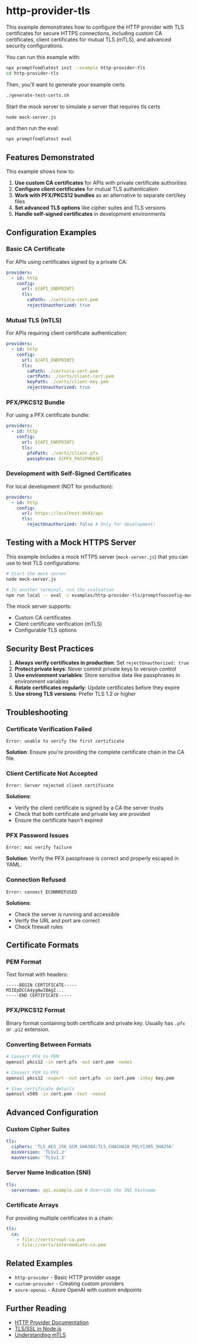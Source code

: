 # http-provider-tls

This example demonstrates how to configure the HTTP provider with TLS certificates for secure HTTPS connections, including custom CA certificates, client certificates for mutual TLS (mTLS), and advanced security configurations.

You can run this example with:

```bash
npx promptfoo@latest init --example http-provider-tls
cd http-provider-tls
```

Then, you'll want to generate your example certs

```bash
./generate-test-certs.sh
```

Start the mock server to simulate a server that requires tls certs

```bash
node mock-server.js
```

and then run the eval:

```bash
npx promptfoo@latest eval
```

## Features Demonstrated

This example shows how to:

1. **Use custom CA certificates** for APIs with private certificate authorities
2. **Configure client certificates** for mutual TLS authentication
3. **Work with PFX/PKCS12 bundles** as an alternative to separate cert/key files
4. **Set advanced TLS options** like cipher suites and TLS versions
5. **Handle self-signed certificates** in development environments

## Configuration Examples

### Basic CA Certificate

For APIs using certificates signed by a private CA:

```yaml
providers:
  - id: http
    config:
      url: ${API_ENDPOINT}
      tls:
        caPath: ./certs/ca-cert.pem
        rejectUnauthorized: true
```

### Mutual TLS (mTLS)

For APIs requiring client certificate authentication:

```yaml
providers:
  - id: http
    config:
      url: ${API_ENDPOINT}
      tls:
        caPath: ./certs/ca-cert.pem
        certPath: ./certs/client-cert.pem
        keyPath: ./certs/client-key.pem
        rejectUnauthorized: true
```

### PFX/PKCS12 Bundle

For using a PFX certificate bundle:

```yaml
providers:
  - id: http
    config:
      url: ${API_ENDPOINT}
      tls:
        pfxPath: ./certs/client.pfx
        passphrase: ${PFX_PASSPHRASE}
```

### Development with Self-Signed Certificates

For local development (NOT for production):

```yaml
providers:
  - id: http
    config:
      url: https://localhost:8443/api
      tls:
        rejectUnauthorized: false # Only for development!
```

## Testing with a Mock HTTPS Server

This example includes a mock HTTPS server (`mock-server.js`) that you can use to test TLS configurations:

```bash
# Start the mock server
node mock-server.js

# In another terminal, run the evaluation
npm run local -- eval -c examples/http-provider-tls/promptfooconfig-mock.yaml
```

The mock server supports:

- Custom CA certificates
- Client certificate verification (mTLS)
- Configurable TLS options

## Security Best Practices

1. **Always verify certificates in production**: Set `rejectUnauthorized: true`
2. **Protect private keys**: Never commit private keys to version control
3. **Use environment variables**: Store sensitive data like passphrases in environment variables
4. **Rotate certificates regularly**: Update certificates before they expire
5. **Use strong TLS versions**: Prefer TLS 1.2 or higher

## Troubleshooting

### Certificate Verification Failed

```
Error: unable to verify the first certificate
```

**Solution**: Ensure you're providing the complete certificate chain in the CA file.

### Client Certificate Not Accepted

```
Error: Server rejected client certificate
```

**Solutions**:

- Verify the client certificate is signed by a CA the server trusts
- Check that both certificate and private key are provided
- Ensure the certificate hasn't expired

### PFX Password Issues

```
Error: mac verify failure
```

**Solution**: Verify the PFX passphrase is correct and properly escaped in YAML.

### Connection Refused

```
Error: connect ECONNREFUSED
```

**Solutions**:

- Check the server is running and accessible
- Verify the URL and port are correct
- Check firewall rules

## Certificate Formats

### PEM Format

Text format with headers:

```
-----BEGIN CERTIFICATE-----
MIIEpDCCA4ygAwIBAgI...
-----END CERTIFICATE-----
```

### PFX/PKCS12 Format

Binary format containing both certificate and private key. Usually has `.pfx` or `.p12` extension.

### Converting Between Formats

```bash
# Convert PFX to PEM
openssl pkcs12 -in cert.pfx -out cert.pem -nodes

# Convert PEM to PFX
openssl pkcs12 -export -out cert.pfx -in cert.pem -inkey key.pem

# View certificate details
openssl x509 -in cert.pem -text -noout
```

## Advanced Configuration

### Custom Cipher Suites

```yaml
tls:
  ciphers: 'TLS_AES_256_GCM_SHA384:TLS_CHACHA20_POLY1305_SHA256'
  minVersion: 'TLSv1.2'
  maxVersion: 'TLSv1.3'
```

### Server Name Indication (SNI)

```yaml
tls:
  servername: api.example.com # Override the SNI hostname
```

### Certificate Arrays

For providing multiple certificates in a chain:

```yaml
tls:
  ca:
    - file://certs/root-ca.pem
    - file://certs/intermediate-ca.pem
```

## Related Examples

- `http-provider` - Basic HTTP provider usage
- `custom-provider` - Creating custom providers
- `azure-openai` - Azure OpenAI with custom endpoints

## Further Reading

- [HTTP Provider Documentation](https://promptfoo.dev/docs/providers/http)
- [TLS/SSL in Node.js](https://nodejs.org/api/tls.html)
- [Understanding mTLS](https://www.cloudflare.com/learning/access-management/what-is-mutual-tls/)
